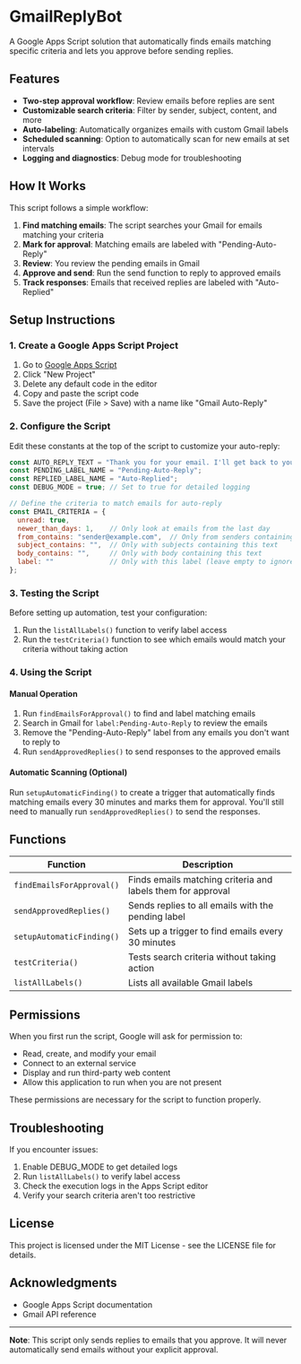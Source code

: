# GmailReplyBot

A Google Apps Script solution that automatically finds emails matching specific criteria and lets you approve before sending replies.

## Features

- **Two-step approval workflow**: Review emails before replies are sent
- **Customizable search criteria**: Filter by sender, subject, content, and more
- **Auto-labeling**: Automatically organizes emails with custom Gmail labels
- **Scheduled scanning**: Option to automatically scan for new emails at set intervals
- **Logging and diagnostics**: Debug mode for troubleshooting

## How It Works

This script follows a simple workflow:

1. **Find matching emails**: The script searches your Gmail for emails matching your criteria
2. **Mark for approval**: Matching emails are labeled with "Pending-Auto-Reply"
3. **Review**: You review the pending emails in Gmail
4. **Approve and send**: Run the send function to reply to approved emails
5. **Track responses**: Emails that received replies are labeled with "Auto-Replied"

## Setup Instructions

### 1. Create a Google Apps Script Project

1. Go to [Google Apps Script](https://script.google.com/)
2. Click "New Project"
3. Delete any default code in the editor
4. Copy and paste the script code
5. Save the project (File > Save) with a name like "Gmail Auto-Reply"

### 2. Configure the Script

Edit these constants at the top of the script to customize your auto-reply:

```javascript
const AUTO_REPLY_TEXT = "Thank you for your email. I'll get back to you as soon as possible.";
const PENDING_LABEL_NAME = "Pending-Auto-Reply";
const REPLIED_LABEL_NAME = "Auto-Replied";
const DEBUG_MODE = true; // Set to true for detailed logging

// Define the criteria to match emails for auto-reply
const EMAIL_CRITERIA = {
  unread: true,
  newer_than_days: 1,    // Only look at emails from the last day
  from_contains: "sender@example.com",  // Only from senders containing this text
  subject_contains: "",  // Only with subjects containing this text
  body_contains: "",     // Only with body containing this text
  label: ""              // Only with this label (leave empty to ignore)
};
```

### 3. Testing the Script

Before setting up automation, test your configuration:

1. Run the `listAllLabels()` function to verify label access
2. Run the `testCriteria()` function to see which emails would match your criteria without taking action

### 4. Using the Script

#### Manual Operation

1. Run `findEmailsForApproval()` to find and label matching emails
2. Search in Gmail for `label:Pending-Auto-Reply` to review the emails
3. Remove the "Pending-Auto-Reply" label from any emails you don't want to reply to
4. Run `sendApprovedReplies()` to send responses to the approved emails

#### Automatic Scanning (Optional)

Run `setupAutomaticFinding()` to create a trigger that automatically finds matching emails every 30 minutes and marks them for approval. You'll still need to manually run `sendApprovedReplies()` to send the responses.

## Functions

| Function | Description |
|----------|-------------|
| `findEmailsForApproval()` | Finds emails matching criteria and labels them for approval |
| `sendApprovedReplies()` | Sends replies to all emails with the pending label |
| `setupAutomaticFinding()` | Sets up a trigger to find emails every 30 minutes |
| `testCriteria()` | Tests search criteria without taking action |
| `listAllLabels()` | Lists all available Gmail labels |

## Permissions

When you first run the script, Google will ask for permission to:
- Read, create, and modify your email
- Connect to an external service
- Display and run third-party web content
- Allow this application to run when you are not present

These permissions are necessary for the script to function properly.

## Troubleshooting

If you encounter issues:

1. Enable DEBUG_MODE to get detailed logs
2. Run `listAllLabels()` to verify label access
3. Check the execution logs in the Apps Script editor
4. Verify your search criteria aren't too restrictive

## License

This project is licensed under the MIT License - see the LICENSE file for details.

## Acknowledgments

- Google Apps Script documentation
- Gmail API reference

---

**Note**: This script only sends replies to emails that you approve. It will never automatically send emails without your explicit approval.
